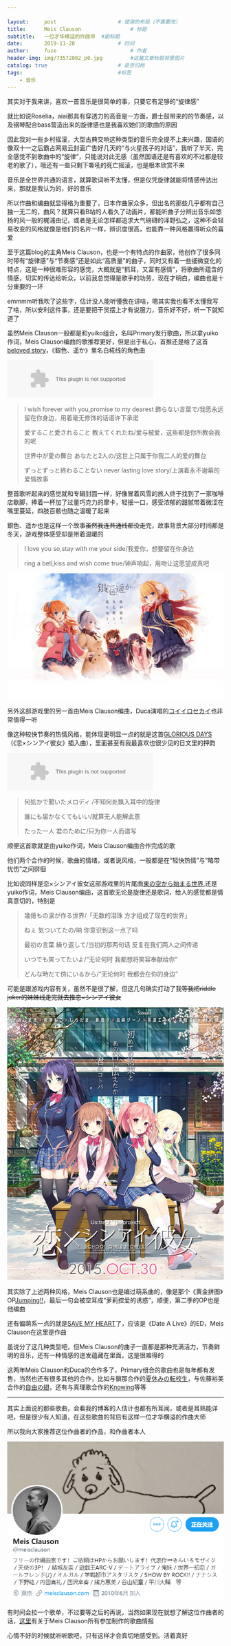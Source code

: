 ```yaml
---

layout:     post   				    # 使用的布局（不需要改）
title:      Meis Clauson 				# 标题 
subtitle:   一位才华横溢的作曲师  #副标题
date:       2019-11-20 				# 时间
author:     fuze 						# 作者
header-img: img/73572002_p0.jpg     	#这篇文章标题背景图片
catalog: true 						# 是否归档
tags:								#标签
    - 音乐
---
```

其实对于我来讲，喜欢一首音乐是很简单的事，只要它有足够的“旋律感”

就比如说Roselia，aiai那具有穿透力的高音是一方面，爵士鼓带来的的节奏感，以及钢琴配合bass营造出来的旋律感也是我喜欢她们的歌曲的原因

因此我对一些乡村摇滚，大型古典交响这种类型的音乐完全提不上来兴趣，国语的像双十一之后霸占网易云封面广告好几天的“与火星孩子的对话”，我听了半天，完全感觉不到歌曲中的“旋律”，只能说对此无感（虽然国语还是有喜欢的不过都是较老的歌了），哦还有一些只剩下嘶吼的死亡摇滚，也是根本欣赏不来

音乐是全世界共通的语言，就算歌词听不太懂，但是仅凭旋律就能将情感传达出来，那就是我认为的，好的音乐

所以作曲和编曲就显得格为重要了，日本作曲家众多，但出名的那些几乎都有自己独一无二的，曲风？就算只看B站的人看久了动画片，都能听曲子分辨出音乐如悠扬的风一般的梶浦由记，或者是无论怎样都追求大气磅礴的泽野弘之，这种不会轻易改变的风格就像是他们的名片一样，辨识度很高，也能靠一种风格赢得听众的喜爱

至于这篇blog的主角Meis Clauson，也是一个有特点的作曲家，他创作了很多同时带有“旋律感”与“节奏感”还是如此“高质量”的曲子，同时又有着一些细微变化的特点，这是一种很难形容的感觉，大概就是“抓耳，又富有感情”，将歌曲所蕴含的情感，切实的传达给听众，以前我总觉得是歌手的功劳，现在才明白，编曲也是十分重要的一环

emmmm听我吹了这些字，估计没人能听懂我在讲啥，嗯其实我也看不太懂我写了啥，所以安利这件事，还是要把干货摆上才有说服力，音乐好不好，听一下就知道了

虽然Meis Clauson一般都是和yuiko组合，名叫Primary发行歌曲，所以拿yuiko作词，Meis Clauson编曲的歌推荐更好，但是出于私心，首推还是给了这首[beloved story](http://music.163.com/song?id=447279650&userid=80899584)，《銀色、遥か》里名白椛线的角色曲

<embed src="//music.163.com/style/swf/widget.swf?sid=447279650&type=2&auto=0&width=320&height=66" width="340" height="86"  allowNetworking="all">

>I wish forever with you,promise to my dearest 飾らない言葉で/我愿永远留在你身边，用着毫无修饰的话语许下承诺
>
>愛すること愛されること 教えてくれたね/爱与被爱，这些都是你所教会我的呢
>
>世界中が愛の舞台 あなたと2人の/这世上只属于你我二人的爱的舞台
>
>ずっとずっと終わることない never lasting love story/上演着永不谢幕的爱情故事

整首歌听起来的感觉就和专辑封面一样，好像冒着风雪的旅人终于找到了一家咖啡店歇脚，捧着一杯加了过量巧克力的摩卡，轻抿一口，感受浓郁的甜腻带着微涩在嘴里蔓延，四肢百骸也随之温暖了起来

銀色、遥か也是这样一个故事~~虽然我连共通线都没走完~~，故事背景大部分时间都是冬天，游戏整体感受却是带着温暖的

>I love you so,stay with me your side/我爱你，想要留在你身边
>
>ring a bell,kiss and wish come true/钟声响起，用吻让这愿望成真吧

![](https://raw.githubusercontent.com/NoordZeedebuTirpitz/pic/master/top.png)

另外这部游戏里的另一首由Meis Clauson编曲，Duca演唱的[コイイロセカイ](http://music.163.com/song?id=447279647&userid=80899584)也非常值得一听

像这种较快节奏的热情风格，能体现更明显一点的就是这首[GLORIOUS DAYS](http://music.163.com/song?id=410446184&userid=80899584)（《恋×シンアイ彼女》插入曲），里面甚至有我最喜欢也很少见的日文里的押韵

<embed src="//music.163.com/style/swf/widget.swf?sid=410446184&type=2&auto=0&width=320&height=66" width="340" height="86"  allowNetworking="all">

>何処かで聞いたメロディ /不知何处飘入耳中的旋律 
>
>誰にも届かなくてもいい/就算无人能解此意
>
>たった一人 君のために/只为你一人而谱写

顺便这首歌就是由yuiko作词，Meis Clauson编曲合作完成的歌

他们两个合作的时候，歌曲的情绪，或者说风格，一般都是在“轻快热情”与“略带忧伤”之间徘徊

比如说同样是恋×シンアイ彼女这部游戏里的片尾曲[東の空から始まる世界](http://music.163.com/song?id=410446173&userid=80899584),还是yuiko作词，Meis Clauson编曲，这首歌无论是旋律还是歌词，给人的感觉都是情真意切的，特别是

>幾億もの涙が作る世界/「无数的泪珠 方才组成了现在的世界」
>
>ねぇ 気ついてたの/呐 你意识到这一点了吗
>
>最初の言葉 繰り返して/当初的那两句话 反复在我们两人之间传递
>
>いつでも笑ってたいよ/“无论何时 我都想将笑容奉献给你”
>
>どんな時だて傍にいるから/“无论何时 我都会在你的身边”

可能是跟游戏内容有关，虽然不是很了解，但这几句确实打动了我~~等我把riddle joker的妹妹线走完就去推恋×シンアイ彼女~~

![](https://raw.githubusercontent.com/NoordZeedebuTirpitz/pic/master/mainvisual.jpg)

其实除了上述两种风格，Meis Clauson也是编过萌系曲的，像是那个《黄金拼图》OP[Jumping!!](http://music.163.com/song?id=27506128&userid=80899584)，最后一句会被空耳成“萝莉控爱的诱惑”，顺便，第二季的OP也是他编曲

还有偏萌系一点的就是[SAVE MY HEART](http://music.163.com/song?id=26439758&userid=80899584)了，应该是《Date A Live》的ED，Meis Clauson在这里是作曲

虽说分了这几种类型吧，但Meis Clauson的曲子一直都是那种充满活力，节奏鲜明的音乐，还有一种情感的迸发蕴藏在里面，这是很难得的

这两年Meis Clauson和Duca的合作多了，Primary组合的歌曲也是每年都有发售，当然也还有很多其他的合作，比如与鎖那合作的[夏休みの転校生](http://music.163.com/song?id=468517764&userid=80899584)，与佐藤裕美合作的[自由の翅](http://music.163.com/song?id=473403600&userid=80899584)，还有与真理歌合作的[Knowing](http://music.163.com/song?id=26329440&userid=80899584)等等

***

其实上面说的那些歌曲，会看我的博客的人估计也都有所耳闻，或者是耳熟能详吧，但是很少有人知道，在这些歌曲的背后有这样一位才华横溢的作曲大师

所以我向大家推荐这位作曲者的作品，和作曲者本人

![](https://raw.githubusercontent.com/NoordZeedebuTirpitz/pic/master/%E6%8D%95%E8%8E%B7.PNG)

有时间会拉一个歌单，不过要等之后的再说，当然如果现在就想了解这位作曲者的话，[这里](http://meisclauson.com/index.html)有关于Meis Clauson所有参加制作的歌曲情报

心情不好的时候就听听歌吧，只有这样才会真切地感受到。活着真好
